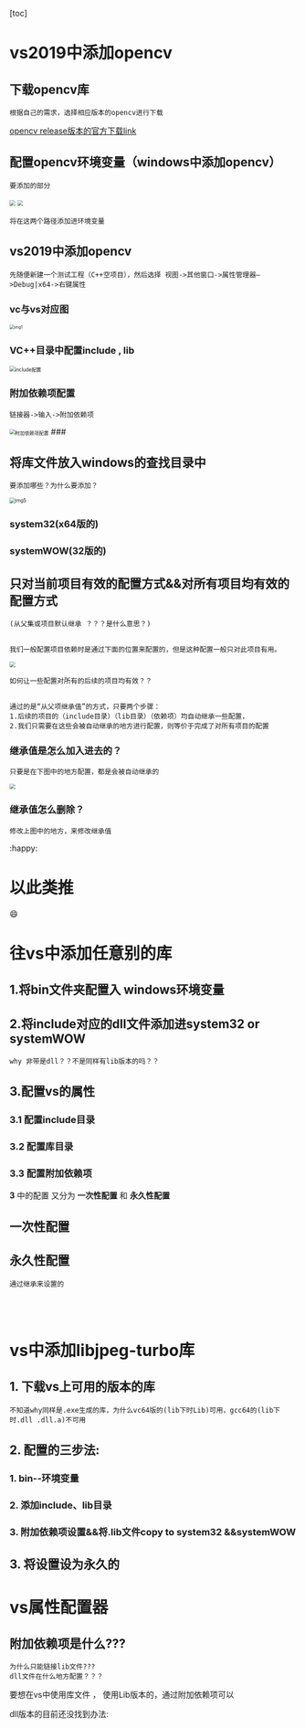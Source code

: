 [toc]

# vs2019中添加opencv
## 下载opencv库
	根据自己的需求，选择相应版本的opencv进行下载
[opencv release版本的官方下载link](https://opencv.org/releases/)
## 配置opencv环境变量（windows中添加opencv）

	要添加的部分
<img src="C:\Users\king-kong\Desktop\essence\blog-plan\IMG\66.PNG" style="zoom:60%;" />
<img src="C:\Users\king-kong\Desktop\essence\blog-plan\IMG\77.PNG" style="zoom:60%;" />

	将在这两个路径添加进环境变量


## vs2019中添加opencv
	先随便新建一个测试工程（C++空项目），然后选择 视图->其他窗口->属性管理器—>Debug|x64->右键属性
### vc与vs对应图
<img src="C:\Users\king-kong\Desktop\essence\blog-plan\IMG\33.PNG" alt="img1" style="zoom:50%;" />

### VC++目录中配置include , lib
<img src="C:\Users\king-kong\Desktop\essence\blog-plan\IMG\11.PNG" alt="include配置" style="zoom:60%;" />


### 附加依赖项配置
	链接器->输入->附加依赖项
<img src="C:\Users\king-kong\Desktop\essence\blog-plan\IMG\22.PNG" alt="附加依赖项配置" style="zoom:60%;" />
### 

## 将库文件放入windows的查找目录中
	要添加哪些？为什么要添加？
<img src="C:\Users\king-kong\Desktop\essence\blog-plan\IMG\55PNG.PNG" alt="img5" style="zoom:60%;" />

### system32(x64版的)

### systemWOW(32版的)



## 只对当前项目有效的配置方式&&对所有项目均有效的配置方式

	(从父集或项目默认继承 ？？？是什么意思？)


	我们一般配置项目依赖时是通过下面的位置来配置的，但是这种配置一般只对此项目有用。

<img src="C:\Users\king-kong\Desktop\essence\blog-plan\IMG\88.PNG" style="zoom:60%;" />

	如何让一些配置对所有的后续的项目均有效？？


	通过的是“从父项继承值”的方式，只要两个步骤：
	1.后续的项目的（include目录）（lib目录）（依赖项）均自动继承一些配置，
	2.我们只需要在这些会被自动继承的地方进行配置，则等价于完成了对所有项目的配置

### 继承值是怎么加入进去的？

	只要是在下图中的地方配置，都是会被自动继承的

<img src="C:\Users\king-kong\Desktop\essence\blog-plan\IMG\99.PNG" style="zoom:60%;" />

### 继承值怎么删除？

	修改上图中的地方，来修改继承值



:happy:

# **以此类推**

:smile:



# 往vs中添加任意别的库 

## **1.将bin文件夹配置入 windows环境变量**

## **2.将include对应的dll文件添加进system32 or systemWOW**
	why 非带是dll？？不是同样有lib版本的吗？？

## **3.配置vs的属性**

### **3.1 配置include目录**

### **3.2 配置库目录**

### **3.3 配置附加依赖项**

**3** 中的配置 又分为 **一次性配置** 和 **永久性配置**

## **一次性配置**

## **永久性配置**

	通过继承来设置的


​	
​	

# vs中添加libjpeg-turbo库

## 1. 下载vs上可用的版本的库
```
不知道why同样是.exe生成的库，为什么vc64版的(lib下时Lib)可用，gcc64的(lib下时.dll .dll.a)不可用

```

## 2. 配置的三步法:

### 1. bin--环境变量

### 2. 添加include、lib目录

### 3. 附加依赖项设置&&将.lib文件copy to system32 &&systemWOW

## 3. 将设置设为永久的



# vs属性配置器
## 附加依赖项是什么???
```
为什么只能链接lib文件???
dll文件在什么地方配置？？？
```

要想在vs中使用库文件 ， 使用Lib版本的，通过附加依赖项可以

dll版本的目前还没找到办法:

